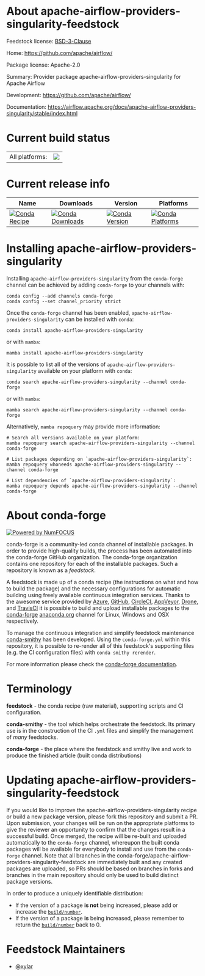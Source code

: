 About apache-airflow-providers-singularity-feedstock
====================================================

Feedstock license: [BSD-3-Clause](https://github.com/conda-forge/apache-airflow-providers-singularity-feedstock/blob/main/LICENSE.txt)

Home: https://github.com/apache/airflow/

Package license: Apache-2.0

Summary: Provider package apache-airflow-providers-singularity for Apache Airflow

Development: https://github.com/apache/airflow/

Documentation: https://airflow.apache.org/docs/apache-airflow-providers-singularity/stable/index.html

Current build status
====================


<table><tr><td>All platforms:</td>
    <td>
      <a href="https://dev.azure.com/conda-forge/feedstock-builds/_build/latest?definitionId=11929&branchName=main">
        <img src="https://dev.azure.com/conda-forge/feedstock-builds/_apis/build/status/apache-airflow-providers-singularity-feedstock?branchName=main">
      </a>
    </td>
  </tr>
</table>

Current release info
====================

| Name | Downloads | Version | Platforms |
| --- | --- | --- | --- |
| [![Conda Recipe](https://img.shields.io/badge/recipe-apache--airflow--providers--singularity-green.svg)](https://anaconda.org/conda-forge/apache-airflow-providers-singularity) | [![Conda Downloads](https://img.shields.io/conda/dn/conda-forge/apache-airflow-providers-singularity.svg)](https://anaconda.org/conda-forge/apache-airflow-providers-singularity) | [![Conda Version](https://img.shields.io/conda/vn/conda-forge/apache-airflow-providers-singularity.svg)](https://anaconda.org/conda-forge/apache-airflow-providers-singularity) | [![Conda Platforms](https://img.shields.io/conda/pn/conda-forge/apache-airflow-providers-singularity.svg)](https://anaconda.org/conda-forge/apache-airflow-providers-singularity) |

Installing apache-airflow-providers-singularity
===============================================

Installing `apache-airflow-providers-singularity` from the `conda-forge` channel can be achieved by adding `conda-forge` to your channels with:

```
conda config --add channels conda-forge
conda config --set channel_priority strict
```

Once the `conda-forge` channel has been enabled, `apache-airflow-providers-singularity` can be installed with `conda`:

```
conda install apache-airflow-providers-singularity
```

or with `mamba`:

```
mamba install apache-airflow-providers-singularity
```

It is possible to list all of the versions of `apache-airflow-providers-singularity` available on your platform with `conda`:

```
conda search apache-airflow-providers-singularity --channel conda-forge
```

or with `mamba`:

```
mamba search apache-airflow-providers-singularity --channel conda-forge
```

Alternatively, `mamba repoquery` may provide more information:

```
# Search all versions available on your platform:
mamba repoquery search apache-airflow-providers-singularity --channel conda-forge

# List packages depending on `apache-airflow-providers-singularity`:
mamba repoquery whoneeds apache-airflow-providers-singularity --channel conda-forge

# List dependencies of `apache-airflow-providers-singularity`:
mamba repoquery depends apache-airflow-providers-singularity --channel conda-forge
```


About conda-forge
=================

[![Powered by
NumFOCUS](https://img.shields.io/badge/powered%20by-NumFOCUS-orange.svg?style=flat&colorA=E1523D&colorB=007D8A)](https://numfocus.org)

conda-forge is a community-led conda channel of installable packages.
In order to provide high-quality builds, the process has been automated into the
conda-forge GitHub organization. The conda-forge organization contains one repository
for each of the installable packages. Such a repository is known as a *feedstock*.

A feedstock is made up of a conda recipe (the instructions on what and how to build
the package) and the necessary configurations for automatic building using freely
available continuous integration services. Thanks to the awesome service provided by
[Azure](https://azure.microsoft.com/en-us/services/devops/), [GitHub](https://github.com/),
[CircleCI](https://circleci.com/), [AppVeyor](https://www.appveyor.com/),
[Drone](https://cloud.drone.io/welcome), and [TravisCI](https://travis-ci.com/)
it is possible to build and upload installable packages to the
[conda-forge](https://anaconda.org/conda-forge) [anaconda.org](https://anaconda.org/)
channel for Linux, Windows and OSX respectively.

To manage the continuous integration and simplify feedstock maintenance
[conda-smithy](https://github.com/conda-forge/conda-smithy) has been developed.
Using the ``conda-forge.yml`` within this repository, it is possible to re-render all of
this feedstock's supporting files (e.g. the CI configuration files) with ``conda smithy rerender``.

For more information please check the [conda-forge documentation](https://conda-forge.org/docs/).

Terminology
===========

**feedstock** - the conda recipe (raw material), supporting scripts and CI configuration.

**conda-smithy** - the tool which helps orchestrate the feedstock.
                   Its primary use is in the construction of the CI ``.yml`` files
                   and simplify the management of *many* feedstocks.

**conda-forge** - the place where the feedstock and smithy live and work to
                  produce the finished article (built conda distributions)


Updating apache-airflow-providers-singularity-feedstock
=======================================================

If you would like to improve the apache-airflow-providers-singularity recipe or build a new
package version, please fork this repository and submit a PR. Upon submission,
your changes will be run on the appropriate platforms to give the reviewer an
opportunity to confirm that the changes result in a successful build. Once
merged, the recipe will be re-built and uploaded automatically to the
`conda-forge` channel, whereupon the built conda packages will be available for
everybody to install and use from the `conda-forge` channel.
Note that all branches in the conda-forge/apache-airflow-providers-singularity-feedstock are
immediately built and any created packages are uploaded, so PRs should be based
on branches in forks and branches in the main repository should only be used to
build distinct package versions.

In order to produce a uniquely identifiable distribution:
 * If the version of a package **is not** being increased, please add or increase
   the [``build/number``](https://docs.conda.io/projects/conda-build/en/latest/resources/define-metadata.html#build-number-and-string).
 * If the version of a package **is** being increased, please remember to return
   the [``build/number``](https://docs.conda.io/projects/conda-build/en/latest/resources/define-metadata.html#build-number-and-string)
   back to 0.

Feedstock Maintainers
=====================

* [@xylar](https://github.com/xylar/)

